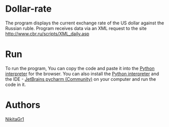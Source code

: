 # Dollar-rate
The program displays the current exchange rate of the US dollar against the Russian ruble. Program receives data via an XML request to the site <a href="http://www.cbr.ru/scripts/XML_daily.asp" target="_blank">http://www.cbr.ru/scripts/XML_daily.asp</a>


# Run
To run the program, You can copy the code and paste it into the <a href="https://brython.info/console.html" target="_blank">Python interpreter</a> for the browser.
You can also install the <a href="https://www.python.org/downloads/" target="_blank">Python interpreter</a> and the IDE - <a href="https://www.jetbrains.com/pycharm/download" target="_blank">JetBrains pycharm (Community)</a> on your computer and run the code in it.


# Authors
<a href="https://github.com/NikitaGr1" target="_blank">NikitaGr1</a>
